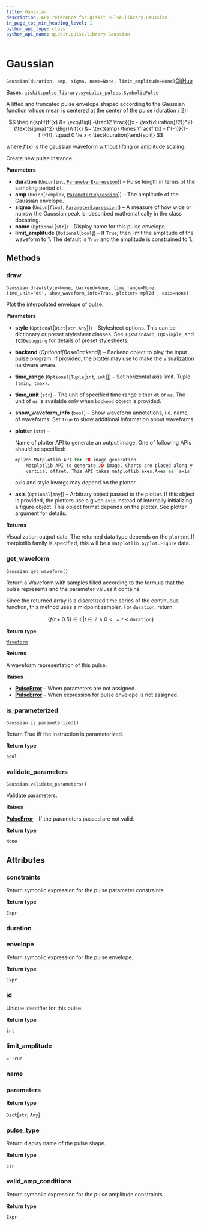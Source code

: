 ```yaml
---
title: Gaussian
description: API reference for qiskit.pulse.library.Gaussian
in_page_toc_min_heading_level: 1
python_api_type: class
python_api_name: qiskit.pulse.library.Gaussian
---
```


# Gaussian

<span id="qiskit.pulse.library.Gaussian" />

`Gaussian(duration, amp, sigma, name=None, limit_amplitude=None)`[GitHub](https://github.com/qiskit/qiskit/tree/stable/0.21/qiskit/pulse/library/symbolic_pulses.py "view source code")

Bases: [`qiskit.pulse.library.symbolic_pulses.SymbolicPulse`](qiskit.pulse.library.SymbolicPulse "qiskit.pulse.library.symbolic_pulses.SymbolicPulse")

A lifted and truncated pulse envelope shaped according to the Gaussian function whose mean is centered at the center of the pulse (duration / 2):

$$
\begin{split}f'(x) &= \exp\Bigl( -\frac12 \frac{{(x - \text{duration}/2)}^2}{\text{sigma}^2} \Bigr)\\
f(x) &= \text{amp} \times \frac{f'(x) - f'(-1)}{1-f'(-1)}, \quad 0 \le x < \text{duration}\end{split}
$$

where $f'(x)$ is the gaussian waveform without lifting or amplitude scaling.

Create new pulse instance.

**Parameters**

*   **duration** (`Union`\[`int`, [`ParameterExpression`](qiskit.circuit.ParameterExpression "qiskit.circuit.parameterexpression.ParameterExpression")]) – Pulse length in terms of the sampling period dt.
*   **amp** (`Union`\[`complex`, [`ParameterExpression`](qiskit.circuit.ParameterExpression "qiskit.circuit.parameterexpression.ParameterExpression")]) – The amplitude of the Gaussian envelope.
*   **sigma** (`Union`\[`float`, [`ParameterExpression`](qiskit.circuit.ParameterExpression "qiskit.circuit.parameterexpression.ParameterExpression")]) – A measure of how wide or narrow the Gaussian peak is; described mathematically in the class docstring.
*   **name** (`Optional`\[`str`]) – Display name for this pulse envelope.
*   **limit\_amplitude** (`Optional`\[`bool`]) – If `True`, then limit the amplitude of the waveform to 1. The default is `True` and the amplitude is constrained to 1.

## Methods

### draw

<span id="qiskit.pulse.library.Gaussian.draw" />

`Gaussian.draw(style=None, backend=None, time_range=None, time_unit='dt', show_waveform_info=True, plotter='mpl2d', axis=None)`

Plot the interpolated envelope of pulse.

**Parameters**

*   **style** (`Optional`\[`Dict`\[`str`, `Any`]]) – Stylesheet options. This can be dictionary or preset stylesheet classes. See `IQXStandard`, `IQXSimple`, and `IQXDebugging` for details of preset stylesheets.

*   **backend** (*Optional\[BaseBackend]*) – Backend object to play the input pulse program. If provided, the plotter may use to make the visualization hardware aware.

*   **time\_range** (`Optional`\[`Tuple`\[`int`, `int`]]) – Set horizontal axis limit. Tuple `(tmin, tmax)`.

*   **time\_unit** (`str`) – The unit of specified time range either `dt` or `ns`. The unit of `ns` is available only when `backend` object is provided.

*   **show\_waveform\_info** (`bool`) – Show waveform annotations, i.e. name, of waveforms. Set `True` to show additional information about waveforms.

*   **plotter** (`str`) –

    Name of plotter API to generate an output image. One of following APIs should be specified:

    ```python
    mpl2d: Matplotlib API for 2D image generation.
        Matplotlib API to generate 2D image. Charts are placed along y axis with
        vertical offset. This API takes matplotlib.axes.Axes as `axis` input.
    ```

    axis and style kwargs may depend on the plotter.

*   **axis** (`Optional`\[`Any`]) – Arbitrary object passed to the plotter. If this object is provided, the plotters use a given `axis` instead of internally initializing a figure object. This object format depends on the plotter. See plotter argument for details.

**Returns**

Visualization output data. The returned data type depends on the `plotter`. If matplotlib family is specified, this will be a `matplotlib.pyplot.Figure` data.

### get\_waveform

<span id="qiskit.pulse.library.Gaussian.get_waveform" />

`Gaussian.get_waveform()`

Return a Waveform with samples filled according to the formula that the pulse represents and the parameter values it contains.

Since the returned array is a discretized time series of the continuous function, this method uses a midpoint sampler. For `duration`, return:

$$
\{f(t+0.5) \in \mathbb{C} \vert  t \in \mathbb{Z} \wedge  0<=t<\texttt{duration}\}
$$

**Return type**

[`Waveform`](qiskit.pulse.library.Waveform "qiskit.pulse.library.waveform.Waveform")

**Returns**

A waveform representation of this pulse.

**Raises**

*   [**PulseError**](pulse#qiskit.pulse.PulseError "qiskit.pulse.PulseError") – When parameters are not assigned.
*   [**PulseError**](pulse#qiskit.pulse.PulseError "qiskit.pulse.PulseError") – When expression for pulse envelope is not assigned.

### is\_parameterized

<span id="qiskit.pulse.library.Gaussian.is_parameterized" />

`Gaussian.is_parameterized()`

Return True iff the instruction is parameterized.

**Return type**

`bool`

### validate\_parameters

<span id="qiskit.pulse.library.Gaussian.validate_parameters" />

`Gaussian.validate_parameters()`

Validate parameters.

**Raises**

[**PulseError**](pulse#qiskit.pulse.PulseError "qiskit.pulse.PulseError") – If the parameters passed are not valid.

**Return type**

`None`

## Attributes

<span id="qiskit.pulse.library.Gaussian.constraints" />

### constraints

Return symbolic expression for the pulse parameter constraints.

**Return type**

`Expr`

<span id="qiskit.pulse.library.Gaussian.duration" />

### duration

<span id="qiskit.pulse.library.Gaussian.envelope" />

### envelope

Return symbolic expression for the pulse envelope.

**Return type**

`Expr`

<span id="qiskit.pulse.library.Gaussian.id" />

### id

Unique identifier for this pulse.

**Return type**

`int`

<span id="qiskit.pulse.library.Gaussian.limit_amplitude" />

### limit\_amplitude

`= True`

<span id="qiskit.pulse.library.Gaussian.name" />

### name

<span id="qiskit.pulse.library.Gaussian.parameters" />

### parameters

**Return type**

`Dict`\[`str`, `Any`]

<span id="qiskit.pulse.library.Gaussian.pulse_type" />

### pulse\_type

Return display name of the pulse shape.

**Return type**

`str`

<span id="qiskit.pulse.library.Gaussian.valid_amp_conditions" />

### valid\_amp\_conditions

Return symbolic expression for the pulse amplitude constraints.

**Return type**

`Expr`

